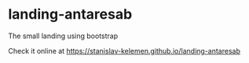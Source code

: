 # landing-antaresab

The small landing using bootstrap

Check it online at https://stanislav-kelemen.github.io/landing-antaresab